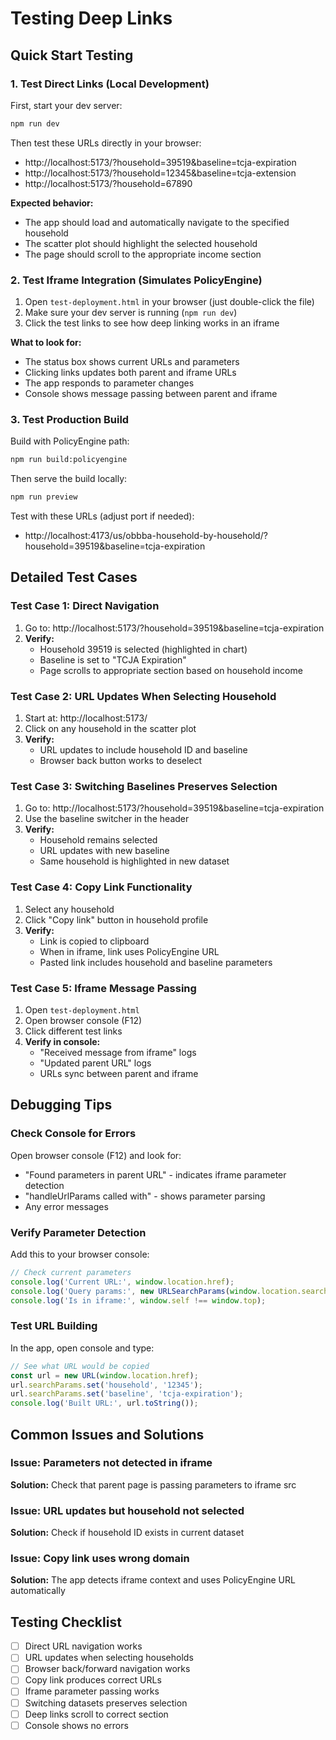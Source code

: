 # Testing Deep Links

## Quick Start Testing

### 1. Test Direct Links (Local Development)

First, start your dev server:
```bash
npm run dev
```

Then test these URLs directly in your browser:
- http://localhost:5173/?household=39519&baseline=tcja-expiration
- http://localhost:5173/?household=12345&baseline=tcja-extension
- http://localhost:5173/?household=67890

**Expected behavior:**
- The app should load and automatically navigate to the specified household
- The scatter plot should highlight the selected household
- The page should scroll to the appropriate income section

### 2. Test Iframe Integration (Simulates PolicyEngine)

1. Open `test-deployment.html` in your browser (just double-click the file)
2. Make sure your dev server is running (`npm run dev`)
3. Click the test links to see how deep linking works in an iframe

**What to look for:**
- The status box shows current URLs and parameters
- Clicking links updates both parent and iframe URLs
- The app responds to parameter changes
- Console shows message passing between parent and iframe

### 3. Test Production Build

Build with PolicyEngine path:
```bash
npm run build:policyengine
```

Then serve the build locally:
```bash
npm run preview
```

Test with these URLs (adjust port if needed):
- http://localhost:4173/us/obbba-household-by-household/?household=39519&baseline=tcja-expiration

## Detailed Test Cases

### Test Case 1: Direct Navigation
1. Go to: http://localhost:5173/?household=39519&baseline=tcja-expiration
2. **Verify:**
   - Household 39519 is selected (highlighted in chart)
   - Baseline is set to "TCJA Expiration"
   - Page scrolls to appropriate section based on household income

### Test Case 2: URL Updates When Selecting Household
1. Start at: http://localhost:5173/
2. Click on any household in the scatter plot
3. **Verify:**
   - URL updates to include household ID and baseline
   - Browser back button works to deselect

### Test Case 3: Switching Baselines Preserves Selection
1. Go to: http://localhost:5173/?household=39519&baseline=tcja-expiration
2. Use the baseline switcher in the header
3. **Verify:**
   - Household remains selected
   - URL updates with new baseline
   - Same household is highlighted in new dataset

### Test Case 4: Copy Link Functionality
1. Select any household
2. Click "Copy link" button in household profile
3. **Verify:**
   - Link is copied to clipboard
   - When in iframe, link uses PolicyEngine URL
   - Pasted link includes household and baseline parameters

### Test Case 5: Iframe Message Passing
1. Open `test-deployment.html`
2. Open browser console (F12)
3. Click different test links
4. **Verify in console:**
   - "Received message from iframe" logs
   - "Updated parent URL" logs
   - URLs sync between parent and iframe

## Debugging Tips

### Check Console for Errors
Open browser console (F12) and look for:
- "Found parameters in parent URL" - indicates iframe parameter detection
- "handleUrlParams called with" - shows parameter parsing
- Any error messages

### Verify Parameter Detection
Add this to your browser console:
```javascript
// Check current parameters
console.log('Current URL:', window.location.href);
console.log('Query params:', new URLSearchParams(window.location.search).toString());
console.log('Is in iframe:', window.self !== window.top);
```

### Test URL Building
In the app, open console and type:
```javascript
// See what URL would be copied
const url = new URL(window.location.href);
url.searchParams.set('household', '12345');
url.searchParams.set('baseline', 'tcja-expiration');
console.log('Built URL:', url.toString());
```

## Common Issues and Solutions

### Issue: Parameters not detected in iframe
**Solution:** Check that parent page is passing parameters to iframe src

### Issue: URL updates but household not selected
**Solution:** Check if household ID exists in current dataset

### Issue: Copy link uses wrong domain
**Solution:** The app detects iframe context and uses PolicyEngine URL automatically

## Testing Checklist

- [ ] Direct URL navigation works
- [ ] URL updates when selecting households
- [ ] Browser back/forward navigation works
- [ ] Copy link produces correct URLs
- [ ] Iframe parameter passing works
- [ ] Switching datasets preserves selection
- [ ] Deep links scroll to correct section
- [ ] Console shows no errors 